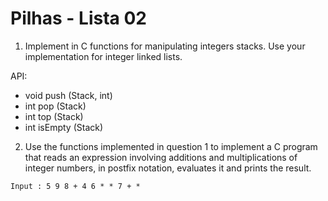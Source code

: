 # Pilhas  - Lista 02

1. Implement in C functions for manipulating integers stacks. Use your implementation for integer linked lists.

API:
   + void push (Stack, int)
   + int pop (Stack)
   + int top (Stack)
   + int isEmpty (Stack)


2. Use the functions implemented in question 1 to implement a C program that reads an expression involving additions and multiplications of integer numbers, in postfix notation, evaluates it and prints the result.

```
Input : 5 9 8 + 4 6 * * 7 + *
```




